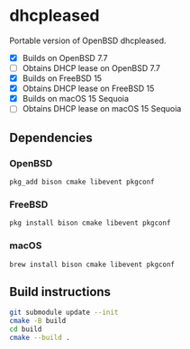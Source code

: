 # dhcpleased
Portable version of OpenBSD dhcpleased.

- [x] Builds on OpenBSD 7.7
- [ ] Obtains DHCP lease on OpenBSD 7.7
- [x] Builds on FreeBSD 15
- [x] Obtains DHCP lease on FreeBSD 15
- [x] Builds on macOS 15 Sequoia
- [ ] Obtains DHCP lease on macOS 15 Sequoia

## Dependencies

### OpenBSD
```
pkg_add bison cmake libevent pkgconf
```

### FreeBSD
```
pkg install bison cmake libevent pkgconf
```

### macOS
```
brew install bison cmake libevent pkgconf
```

## Build instructions

```sh
git submodule update --init
cmake -B build
cd build
cmake --build .
```
